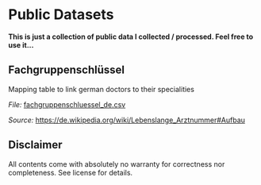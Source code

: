 # Public Datasets

**This is just a collection of public data I collected / processed. Feel free to use it...**

## Fachgruppenschlüssel

Mapping table to link german doctors to their specialities

*File:* [fachgruppenschluessel_de.csv](fachgruppenschluessel_de.csv)

*Source:* https://de.wikipedia.org/wiki/Lebenslange_Arztnummer#Aufbau

## Disclaimer
All contents come with absolutely no warranty for correctness nor completeness. See license for details.

